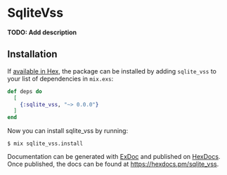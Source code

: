 # SqliteVss

**TODO: Add description**

## Installation

If [available in Hex](https://hex.pm/docs/publish), the package can be installed
by adding `sqlite_vss` to your list of dependencies in `mix.exs`:

```elixir
def deps do
  [
    {:sqlite_vss, "~> 0.0.0"}
  ]
end
```

Now you can install sqlite_vss by running:

`$ mix sqlite_vss.install`

Documentation can be generated with [ExDoc](https://github.com/elixir-lang/ex_doc)
and published on [HexDocs](https://hexdocs.pm). Once published, the docs can
be found at <https://hexdocs.pm/sqlite_vss>.

